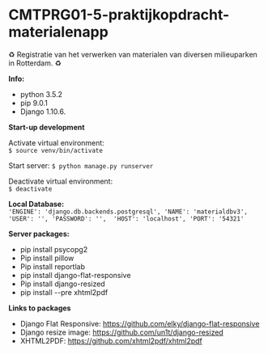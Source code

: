 # CMTPRG01-5-praktijkopdracht-materialenapp

:recycle: Registratie van het verwerken van materialen van diversen milieuparken in Rotterdam. :recycle:

**Info:**
- python 3.5.2
- pip 9.0.1
- Django 1.10.6.

**Start-up development**

Activate virtual environment:  
    `$ source venv/bin/activate`
    
Start server:
    `$ python manage.py runserver`
    
Deactivate virtual environment:  
    `$ deactivate`

**Local Database:**  
        `'ENGINE': 'django.db.backends.postgresql',
        'NAME': 'materialdbv3',
        'USER': '',
        'PASSWORD': '', 
        'HOST': 'localhost',
        'PORT': '54321'`


**Server packages:**
- pip install psycopg2
- Pip install pillow 
- Pip install reportlab
- pip install django-flat-responsive
- Pip install django-resized
- pip install --pre xhtml2pdf


**Links to packages**
- Django Flat Responsive: https://github.com/elky/django-flat-responsive
- Django resize image: https://github.com/un1t/django-resized
- XHTML2PDF: https://github.com/xhtml2pdf/xhtml2pdf